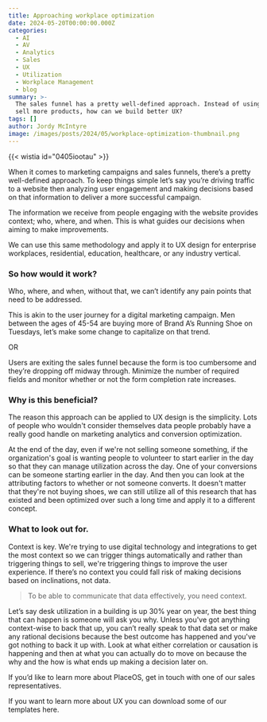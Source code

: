 ```yaml
---
title: Approaching workplace optimization
date: 2024-05-20T00:00:00.000Z
categories:
  - AI
  - AV
  - Analytics
  - Sales
  - UX
  - Utilization
  - Workplace Management
  - blog
summary: >-
  The sales funnel has a pretty well-defined approach. Instead of using that to
  sell more products, how can we build better UX?
tags: []
author: Jordy McIntyre
image: /images/posts/2024/05/workplace-optimization-thumbnail.png
---
```

{{< wistia id="0405iootau" >}}

When it comes to marketing campaigns and sales funnels, there’s a pretty well-defined approach. To keep things simple let’s say you’re driving traffic to a website then analyzing user engagement and making decisions based on that information to deliver a more successful campaign.

The information we receive from people engaging with the website provides context; who, where, and when. This is what guides our decisions when aiming to make improvements.

We can use this same methodology and apply it to UX design for enterprise workplaces, residential, education, healthcare, or any industry vertical.

### So how would it work? 

Who, where, and when, without that, we can’t identify any pain points that need to be addressed.

This is akin to the user journey for a digital marketing campaign. Men between the ages of 45-54 are buying more of Brand A’s Running Shoe on Tuesdays, let’s make some change to capitalize on that trend. 

OR

Users are exiting the sales funnel because the form is too cumbersome and they’re dropping off midway through. Minimize the number of required fields and monitor whether or not the form completion rate increases.

### **Why is this beneficial?**

The reason this approach can be applied to UX design is the simplicity. Lots of people who wouldn't consider themselves data people probably have a really good handle on marketing analytics and conversion optimization. 

At the end of the day, even if we're not selling someone something, if the organization's goal is wanting people to volunteer to start earlier in the day so that they can manage utilization across the day. One of your conversions can be someone starting earlier in the day. And then you can look at the attributing factors to whether or not someone converts. It doesn't matter that they're not buying shoes, we can still utilize all of this research that has existed and been optimized over such a long time and apply it to a different concept.

### **What to look out for.** 

Context is key. We're trying to use digital technology and integrations to get the most context so we can trigger things automatically and rather than triggering things to sell, we're triggering things to improve the user experience. If there’s no context you could fall risk of making decisions based on inclinations, not data.

> To be able to communicate that data effectively, you need context. 

Let’s say desk utilization in a building is up 30% year on year, the best thing that can happen is someone will ask you why. Unless you've got anything context-wise to back that up, you can’t really speak to that data set or make any rational decisions because the best outcome has happened and you've got nothing to back it up with. Look at what either correlation or causation is happening and then at what you can actually do to move on because the why and the how is what ends up making a decision later on. 

If you’d like to learn more about PlaceOS, get in touch with one of our sales representatives. 

If you want to learn more about UX you can download some of our templates here.

‍
